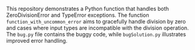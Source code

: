 This repository demonstrates a Python function that handles both ZeroDivisionError and TypeError exceptions.  The function `function_with_uncommon_error` aims to gracefully handle division by zero and cases where input types are incompatible with the division operation.  The `bug.py` file contains the buggy code, while `bugSolution.py` illustrates improved error handling.
